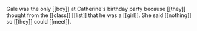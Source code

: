 Gale was the only [[boy]] at Catherine's birthday party because [[they]] thought from the [[class]] [[list]] that he was a [[girl]]. She said [[nothing]] so [[they]] could [[meet]].